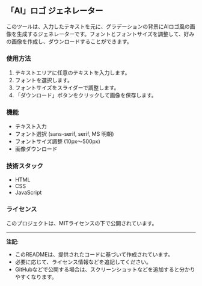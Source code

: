 ## 「AI」ロゴ ジェネレーター

このツールは、入力したテキストを元に、グラデーションの背景にAIロゴ風の画像を生成するジェネレーターです。フォントとフォントサイズを調整して、好みの画像を作成し、ダウンロードすることができます。

### 使用方法

1. テキストエリアに任意のテキストを入力します。
2. フォントを選択します。
3. フォントサイズをスライダーで調整します。
4. 「ダウンロード」ボタンをクリックして画像を保存します。

### 機能

* テキスト入力
* フォント選択 (sans-serif, serif, MS 明朝)
* フォントサイズ調整 (10px〜500px)
* 画像ダウンロード

### 技術スタック

* HTML
* CSS
* JavaScript

### ライセンス

このプロジェクトは、MITライセンスの下で公開されています。 

---

**注記:** 

* このREADMEは、提供されたコードに基づいて作成されています。
* 必要に応じて、ライセンス情報などを追記してください。
* GitHubなどで公開する場合は、スクリーンショットなどを追加すると分かりやすくなります。

